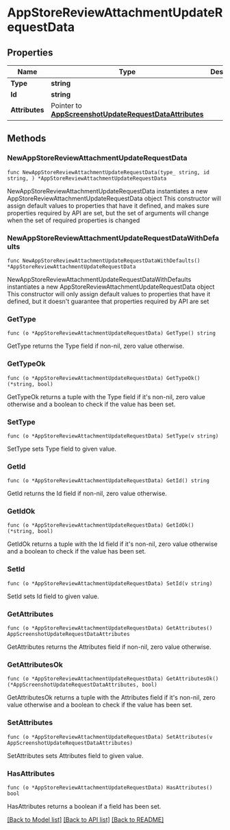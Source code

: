 # AppStoreReviewAttachmentUpdateRequestData

## Properties

Name | Type | Description | Notes
------------ | ------------- | ------------- | -------------
**Type** | **string** |  | 
**Id** | **string** |  | 
**Attributes** | Pointer to [**AppScreenshotUpdateRequestDataAttributes**](AppScreenshotUpdateRequest_data_attributes.md) |  | [optional] 

## Methods

### NewAppStoreReviewAttachmentUpdateRequestData

`func NewAppStoreReviewAttachmentUpdateRequestData(type_ string, id string, ) *AppStoreReviewAttachmentUpdateRequestData`

NewAppStoreReviewAttachmentUpdateRequestData instantiates a new AppStoreReviewAttachmentUpdateRequestData object
This constructor will assign default values to properties that have it defined,
and makes sure properties required by API are set, but the set of arguments
will change when the set of required properties is changed

### NewAppStoreReviewAttachmentUpdateRequestDataWithDefaults

`func NewAppStoreReviewAttachmentUpdateRequestDataWithDefaults() *AppStoreReviewAttachmentUpdateRequestData`

NewAppStoreReviewAttachmentUpdateRequestDataWithDefaults instantiates a new AppStoreReviewAttachmentUpdateRequestData object
This constructor will only assign default values to properties that have it defined,
but it doesn't guarantee that properties required by API are set

### GetType

`func (o *AppStoreReviewAttachmentUpdateRequestData) GetType() string`

GetType returns the Type field if non-nil, zero value otherwise.

### GetTypeOk

`func (o *AppStoreReviewAttachmentUpdateRequestData) GetTypeOk() (*string, bool)`

GetTypeOk returns a tuple with the Type field if it's non-nil, zero value otherwise
and a boolean to check if the value has been set.

### SetType

`func (o *AppStoreReviewAttachmentUpdateRequestData) SetType(v string)`

SetType sets Type field to given value.


### GetId

`func (o *AppStoreReviewAttachmentUpdateRequestData) GetId() string`

GetId returns the Id field if non-nil, zero value otherwise.

### GetIdOk

`func (o *AppStoreReviewAttachmentUpdateRequestData) GetIdOk() (*string, bool)`

GetIdOk returns a tuple with the Id field if it's non-nil, zero value otherwise
and a boolean to check if the value has been set.

### SetId

`func (o *AppStoreReviewAttachmentUpdateRequestData) SetId(v string)`

SetId sets Id field to given value.


### GetAttributes

`func (o *AppStoreReviewAttachmentUpdateRequestData) GetAttributes() AppScreenshotUpdateRequestDataAttributes`

GetAttributes returns the Attributes field if non-nil, zero value otherwise.

### GetAttributesOk

`func (o *AppStoreReviewAttachmentUpdateRequestData) GetAttributesOk() (*AppScreenshotUpdateRequestDataAttributes, bool)`

GetAttributesOk returns a tuple with the Attributes field if it's non-nil, zero value otherwise
and a boolean to check if the value has been set.

### SetAttributes

`func (o *AppStoreReviewAttachmentUpdateRequestData) SetAttributes(v AppScreenshotUpdateRequestDataAttributes)`

SetAttributes sets Attributes field to given value.

### HasAttributes

`func (o *AppStoreReviewAttachmentUpdateRequestData) HasAttributes() bool`

HasAttributes returns a boolean if a field has been set.


[[Back to Model list]](../README.md#documentation-for-models) [[Back to API list]](../README.md#documentation-for-api-endpoints) [[Back to README]](../README.md)


